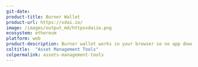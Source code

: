 ```yaml
---
git-date: 
product-title: Burner Wallet
product-url: https://xdai.io/
image: /images/output_md/httpsxdaiio.png
ecosystem: ethereum
platform: web
product-description: Burner wallet works in your browser so no app download and no seed phrase.
coltitle:  "Asset Management Tools"
colpermalink: assets-management-tools
---
```

